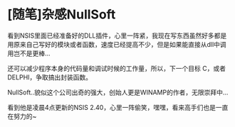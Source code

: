 # [随笔]杂感NullSoft

看到NSIS里面已经准备好的DLL插件，心里一阵紧，我现在写东西虽然好多都是用原来自己写好的模块或者函数，速度已经提高不少，但是如果能直接从dll中调用岂不是更棒...

还可以减少程序本身的代码量和调试时候的工作量，所以，下一个目标 C，或者DELPHI，争取搞出封装函数。

NullSoft..貌似这个公司出奇的强大，创始人更是WINAMP的作者，无限崇拜中...

看到他是凌晨4点更新的NSIS 2.40，心里一阵偷笑，嘿嘿，看来高手们也是一直在努力的~

